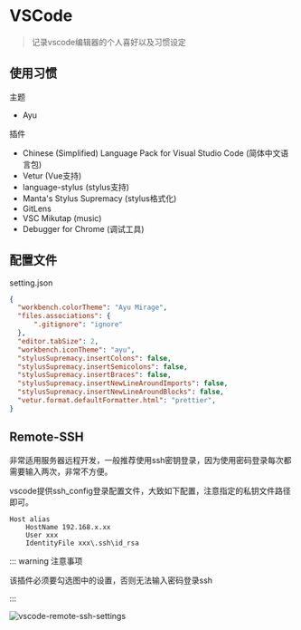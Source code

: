 # VSCode

> 记录vscode编辑器的个人喜好以及习惯设定

## 使用习惯

主题

- Ayu

插件

- Chinese (Simplified) Language Pack for Visual Studio Code (简体中文语言包)
- Vetur (Vue支持)
- language-stylus (stylus支持)
- Manta's Stylus Supremacy (stylus格式化)
- GitLens
- VSC Mikutap (music)
- Debugger for Chrome (调试工具)

## 配置文件

setting.json

```json
{
  "workbench.colorTheme": "Ayu Mirage",
  "files.associations": {
      ".gitignore": "ignore"
  },
  "editor.tabSize": 2,
  "workbench.iconTheme": "ayu",
  "stylusSupremacy.insertColons": false,
  "stylusSupremacy.insertSemicolons": false,
  "stylusSupremacy.insertBraces": false,
  "stylusSupremacy.insertNewLineAroundImports": false,
  "stylusSupremacy.insertNewLineAroundBlocks": false,
  "vetur.format.defaultFormatter.html": "prettier",
}
```

## Remote-SSH

非常适用服务器远程开发，一般推荐使用ssh密钥登录，因为使用密码登录每次都需要输入两次，非常不方便。

vscode提供ssh_config登录配置文件，大致如下配置，注意指定的私钥文件路径即可。

```
Host alias
    HostName 192.168.x.xx
    User xxx
    IdentityFile xxx\.ssh\id_rsa
```

::: warning 注意事项

该插件必须要勾选图中的设置，否则无法输入密码登录ssh

:::

![vscode-remote-ssh-settings](~@source/img/vscode-remote-ssh-settings.jpg)
